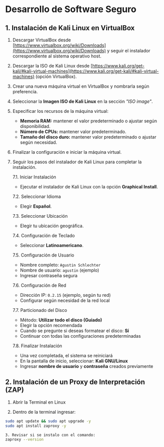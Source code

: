 # Desarrollo de Software Seguro

## 1. Instalación de Kali Linux en VirtualBox

1. Descargar VirtualBox desde [https://www.virtualbox.org/wiki/Downloads](https://www.virtualbox.org/wiki/Downloads) y seguir el instalador correspondiente al sistema operativo host.

2. Descargar la ISO de Kali Linux desde [https://www.kali.org/get-kali/#kali-virtual-machines](https://www.kali.org/get-kali/#kali-virtual-machines) (opción VirtualBox).

3. Crear una nueva máquina virtual en VirtualBox y nombrarla según preferencia.

4. Seleccionar la **Imagen ISO de Kali Linux** en la sección *"ISO image"*.

5. Especificar los recursos de la máquina virtual:
   - **Memoria RAM:** mantener el valor predeterminado o ajustar según disponibilidad.
   - **Número de CPUs:** mantener valor predeterminado.
   - **Tamaño del disco duro:** mantener valor predeterminado o ajustar según necesidad.

6. Finalizar la configuración e iniciar la máquina virtual.

7. Seguir los pasos del instalador de Kali Linux para completar la instalación.

      7.1. Iniciar Instalación
      - Ejecutar el instalador de Kali Linux con la opción **Graphical Install**.
      
      7.2. Seleccionar Idioma
      - Elegir **Español**.
      
      7.3. Seleccionar Ubicación
      - Elegir tu ubicación geográfica.
      
      7.4. Configuración de Teclado
      - Seleccionar **Latinoamericano**.
      
      7.5. Configuración de Usuario
      - Nombre completo: `Agustin Schlechter`
      - Nombre de usuario: `agustin` (ejemplo)
      - Ingresar contraseña segura
      
      7.6. Configuración de Red
      - Dirección IP: `0.2.15` (ejemplo, según tu red)
      - Configurar según necesidad de la red local
      
      7.7. Particionado del Disco
      - Método: **Utilizar todo el disco (Guiado)**
      - Elegir la opción recomendada
      - Cuando se pregunte si deseas formatear el disco: **Sí**
      - Continuar con todas las configuraciones predeterminadas
      
      7.8. Finalizar Instalación
      - Una vez completada, el sistema se reiniciará
      - En la pantalla de inicio, seleccionar: **Kali GNU/Linux**
      - Ingresar **nombre de usuario** y **contraseña** creados previamente

## 2. Instalación de un Proxy de Interpretación (ZAP)

   1. Abrir la Terminal en Linux
   
   2. Dentro de la terminal ingresar:
   ```bash
sudo apt update && sudo apt upgrade -y
sudo apt install zaproxy -y

   3. Revisar si se instalo con el comando:
zaproxy --version
